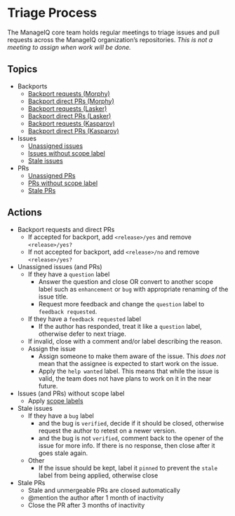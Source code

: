 # Triage Process

The ManageIQ core team holds regular meetings to triage issues and pull requests across the ManageIQ organization’s repositories. *This is not a meeting to assign when work will be done.*

## Topics

* Backports
  * [Backport requests (Morphy)][]
  * [Backport direct PRs (Morphy)][]
  * [Backport requests (Lasker)][]
  * [Backport direct PRs (Lasker)][]
  * [Backport requests (Kasparov)][]
  * [Backport direct PRs (Kasparov)][]
* Issues
  * [Unassigned issues][]
  * [Issues without scope label][]
  * [Stale issues][]
* PRs
  * [Unassigned PRs][]
  * [PRs without scope label][]
  * [Stale PRs][]

## Actions

* Backport requests and direct PRs
  * If accepted for backport, add `<release>/yes` and remove `<release>/yes?`
  * If not accepted for backport, add `<release>/no` and remove `<release>/yes?`
* Unassigned issues (and PRs)
  * If they have a `question` label
    * Answer the question and close OR convert to another scope label such as `enhancement` or `bug` with appropriate renaming of the issue title.
    * Request more feedback and change the `question` label to `feedback requested`.
  * If they have a `feedback requested` label
    * If the author has responded, treat it like a `question` label, otherwise defer to next triage.
  * If invalid, close with a comment and/or label describing the reason.
  * Assign the issue
    * Assign someone to make them aware of the issue.  This *does not* mean that the assignee is expected to start work on the issue.
    * Apply the `help wanted` label.  This means that while the issue is valid, the team does not have plans to work on it in the near future.
* Issues (and PRs) without scope label
  * Apply [scope labels][]
* Stale issues
  * If they have a `bug` label
    * and the bug is `verified`, decide if it should be closed, otherwise request the author to retest on a newer version.
    * and the bug is not `verified`, comment back to the opener of the issue for more info.  If there is no response, then close after it goes stale again.
  * Other
    * If the issue should be kept, label it `pinned` to prevent the `stale` label from being applied, otherwise close
* Stale PRs
  * Stale and unmergeable PRs are closed automatically
  * @mention the author after 1 month of inactivity
  * Close the PR after 3 months of inactivity

[scope labels]:                                             https://www.manageiq.org/docs/guides/labels
<!-- triage links generated after here -->
[Unassigned issues]:                                        https://github.com/issues?q=archived%3Afalse+sort%3Acreated-asc+is%3Aissue+is%3Aopen+no%3Aassignee+-label%3A%22help+wanted%22+org%3AManageIQ+-repo%3AManageIQ%2Fbugzilla_mirror+-repo%3AManageIQ%2Fmanageiq-consumption+-repo%3AManageIQ%2Fmanageiq-cross_repo-tests+-repo%3AManageIQ%2Fmanageiq-design+-repo%3AManageIQ%2Fmanageiq-performance+-repo%3AManageIQ%2Fmanageiq-release+-repo%3AManageIQ%2Fmanageiq-v2v+-repo%3AManageIQ%2Fmanageiq-v2v-conversion_host+-repo%3AManageIQ%2Fmanageiq-v2v-conversion_host-build+-repo%3AManageIQ%2Fmanageiq-vagrant-dev+-repo%3AManageIQ%2Fmiq_bot+-repo%3AManageIQ%2Fpolisher+-repo%3AManageIQ%2Fintegration_tests+-repo%3AManageIQ%2Fintegration_tests_playbooks+-repo%3AManageIQ%2Fmanageiq-lxca-docs+-repo%3AManageIQ%2Fmanageiq-nuage-docs+-repo%3AManageIQ%2Fmanageiq-redfish-docs+-repo%3AManageIQ%2Fmanageiq-vcloud-docs
[Issues without scope label]:                               https://github.com/issues?q=archived%3Afalse+sort%3Acreated-asc+is%3Aissue+is%3Aopen+-label%3Abug+-label%3A%22bug%2Fsporadic+test+failure%22+-label%3Acleanup+-label%3Adependencies+-label%3Adeveloper+-label%3Adocumentation+-label%3Aenhancement+-label%3Aperformance+-label%3Aredesign+-label%3Arefactoring+-label%3A%22technical+debt%22+-label%3Atest+org%3AManageIQ+-repo%3AManageIQ%2Fbugzilla_mirror+-repo%3AManageIQ%2Fmanageiq-consumption+-repo%3AManageIQ%2Fmanageiq-cross_repo-tests+-repo%3AManageIQ%2Fmanageiq-design+-repo%3AManageIQ%2Fmanageiq-performance+-repo%3AManageIQ%2Fmanageiq-release+-repo%3AManageIQ%2Fmanageiq-v2v+-repo%3AManageIQ%2Fmanageiq-v2v-conversion_host+-repo%3AManageIQ%2Fmanageiq-v2v-conversion_host-build+-repo%3AManageIQ%2Fmanageiq-vagrant-dev+-repo%3AManageIQ%2Fmiq_bot+-repo%3AManageIQ%2Fpolisher+-repo%3AManageIQ%2Fintegration_tests+-repo%3AManageIQ%2Fintegration_tests_playbooks+-repo%3AManageIQ%2Fmanageiq-lxca-docs+-repo%3AManageIQ%2Fmanageiq-nuage-docs+-repo%3AManageIQ%2Fmanageiq-redfish-docs+-repo%3AManageIQ%2Fmanageiq-vcloud-docs
[Stale issues]:                                             https://github.com/issues?q=archived%3Afalse+sort%3Acreated-asc+is%3Aissue+is%3Aopen+label%3Astale+org%3AManageIQ+-repo%3AManageIQ%2Fbugzilla_mirror+-repo%3AManageIQ%2Fmanageiq-consumption+-repo%3AManageIQ%2Fmanageiq-cross_repo-tests+-repo%3AManageIQ%2Fmanageiq-design+-repo%3AManageIQ%2Fmanageiq-performance+-repo%3AManageIQ%2Fmanageiq-release+-repo%3AManageIQ%2Fmanageiq-v2v+-repo%3AManageIQ%2Fmanageiq-v2v-conversion_host+-repo%3AManageIQ%2Fmanageiq-v2v-conversion_host-build+-repo%3AManageIQ%2Fmanageiq-vagrant-dev+-repo%3AManageIQ%2Fmiq_bot+-repo%3AManageIQ%2Fpolisher+-repo%3AManageIQ%2Fintegration_tests+-repo%3AManageIQ%2Fintegration_tests_playbooks+-repo%3AManageIQ%2Fmanageiq-lxca-docs+-repo%3AManageIQ%2Fmanageiq-nuage-docs+-repo%3AManageIQ%2Fmanageiq-redfish-docs+-repo%3AManageIQ%2Fmanageiq-vcloud-docs
[Unassigned PRs]:                                           https://github.com/issues?q=archived%3Afalse+sort%3Acreated-asc+is%3Apr+is%3Aopen+-label%3Awip+no%3Aassignee+-label%3A%22help+wanted%22+org%3AManageIQ+-repo%3AManageIQ%2Fbugzilla_mirror+-repo%3AManageIQ%2Fmanageiq-consumption+-repo%3AManageIQ%2Fmanageiq-cross_repo-tests+-repo%3AManageIQ%2Fmanageiq-design+-repo%3AManageIQ%2Fmanageiq-performance+-repo%3AManageIQ%2Fmanageiq-release+-repo%3AManageIQ%2Fmanageiq-v2v+-repo%3AManageIQ%2Fmanageiq-v2v-conversion_host+-repo%3AManageIQ%2Fmanageiq-v2v-conversion_host-build+-repo%3AManageIQ%2Fmanageiq-vagrant-dev+-repo%3AManageIQ%2Fmiq_bot+-repo%3AManageIQ%2Fpolisher+-repo%3AManageIQ%2Fintegration_tests+-repo%3AManageIQ%2Fintegration_tests_playbooks+-repo%3AManageIQ%2Fmanageiq-lxca-docs+-repo%3AManageIQ%2Fmanageiq-nuage-docs+-repo%3AManageIQ%2Fmanageiq-redfish-docs+-repo%3AManageIQ%2Fmanageiq-vcloud-docs
[PRs without scope label]:                                  https://github.com/issues?q=archived%3Afalse+sort%3Acreated-asc+is%3Apr+is%3Aopen+-label%3Awip+-label%3Abug+-label%3A%22bug%2Fsporadic+test+failure%22+-label%3Acleanup+-label%3Adependencies+-label%3Adeveloper+-label%3Adocumentation+-label%3Aenhancement+-label%3Aperformance+-label%3Aredesign+-label%3Arefactoring+-label%3A%22technical+debt%22+-label%3Atest+org%3AManageIQ+-repo%3AManageIQ%2Fbugzilla_mirror+-repo%3AManageIQ%2Fmanageiq-consumption+-repo%3AManageIQ%2Fmanageiq-cross_repo-tests+-repo%3AManageIQ%2Fmanageiq-design+-repo%3AManageIQ%2Fmanageiq-performance+-repo%3AManageIQ%2Fmanageiq-release+-repo%3AManageIQ%2Fmanageiq-v2v+-repo%3AManageIQ%2Fmanageiq-v2v-conversion_host+-repo%3AManageIQ%2Fmanageiq-v2v-conversion_host-build+-repo%3AManageIQ%2Fmanageiq-vagrant-dev+-repo%3AManageIQ%2Fmiq_bot+-repo%3AManageIQ%2Fpolisher+-repo%3AManageIQ%2Fintegration_tests+-repo%3AManageIQ%2Fintegration_tests_playbooks+-repo%3AManageIQ%2Fmanageiq-lxca-docs+-repo%3AManageIQ%2Fmanageiq-nuage-docs+-repo%3AManageIQ%2Fmanageiq-redfish-docs+-repo%3AManageIQ%2Fmanageiq-vcloud-docs
[Stale PRs]:                                                https://github.com/issues?q=archived%3Afalse+sort%3Acreated-asc+is%3Apr+is%3Aopen+label%3Astale+org%3AManageIQ+-repo%3AManageIQ%2Fbugzilla_mirror+-repo%3AManageIQ%2Fmanageiq-consumption+-repo%3AManageIQ%2Fmanageiq-cross_repo-tests+-repo%3AManageIQ%2Fmanageiq-design+-repo%3AManageIQ%2Fmanageiq-performance+-repo%3AManageIQ%2Fmanageiq-release+-repo%3AManageIQ%2Fmanageiq-v2v+-repo%3AManageIQ%2Fmanageiq-v2v-conversion_host+-repo%3AManageIQ%2Fmanageiq-v2v-conversion_host-build+-repo%3AManageIQ%2Fmanageiq-vagrant-dev+-repo%3AManageIQ%2Fmiq_bot+-repo%3AManageIQ%2Fpolisher+-repo%3AManageIQ%2Fintegration_tests+-repo%3AManageIQ%2Fintegration_tests_playbooks+-repo%3AManageIQ%2Fmanageiq-lxca-docs+-repo%3AManageIQ%2Fmanageiq-nuage-docs+-repo%3AManageIQ%2Fmanageiq-redfish-docs+-repo%3AManageIQ%2Fmanageiq-vcloud-docs
[Backport requests (Morphy)]:                               https://github.com/issues?q=archived%3Afalse+sort%3Acreated-asc+is%3Amerged+is%3Apr+label%3Amorphy%2Fyes%3F+org%3AManageIQ+-repo%3AManageIQ%2Fbugzilla_mirror+-repo%3AManageIQ%2Fmanageiq-consumption+-repo%3AManageIQ%2Fmanageiq-cross_repo-tests+-repo%3AManageIQ%2Fmanageiq-design+-repo%3AManageIQ%2Fmanageiq-performance+-repo%3AManageIQ%2Fmanageiq-release+-repo%3AManageIQ%2Fmanageiq-v2v+-repo%3AManageIQ%2Fmanageiq-v2v-conversion_host+-repo%3AManageIQ%2Fmanageiq-v2v-conversion_host-build+-repo%3AManageIQ%2Fmanageiq-vagrant-dev+-repo%3AManageIQ%2Fmiq_bot+-repo%3AManageIQ%2Fpolisher+-repo%3AManageIQ%2Fintegration_tests+-repo%3AManageIQ%2Fintegration_tests_playbooks+-repo%3AManageIQ%2Fmanageiq-lxca-docs+-repo%3AManageIQ%2Fmanageiq-nuage-docs+-repo%3AManageIQ%2Fmanageiq-redfish-docs+-repo%3AManageIQ%2Fmanageiq-vcloud-docs
[Backport direct PRs (Morphy)]:                             https://github.com/issues?q=archived%3Afalse+sort%3Acreated-asc+base%3Amorphy+is%3Aopen+is%3Apr+-label%3Amorphy%2Fno+-label%3Amorphy%2Fyes+org%3AManageIQ+-repo%3AManageIQ%2Fbugzilla_mirror+-repo%3AManageIQ%2Fmanageiq-consumption+-repo%3AManageIQ%2Fmanageiq-cross_repo-tests+-repo%3AManageIQ%2Fmanageiq-design+-repo%3AManageIQ%2Fmanageiq-performance+-repo%3AManageIQ%2Fmanageiq-release+-repo%3AManageIQ%2Fmanageiq-v2v+-repo%3AManageIQ%2Fmanageiq-v2v-conversion_host+-repo%3AManageIQ%2Fmanageiq-v2v-conversion_host-build+-repo%3AManageIQ%2Fmanageiq-vagrant-dev+-repo%3AManageIQ%2Fmiq_bot+-repo%3AManageIQ%2Fpolisher+-repo%3AManageIQ%2Fintegration_tests+-repo%3AManageIQ%2Fintegration_tests_playbooks+-repo%3AManageIQ%2Fmanageiq-lxca-docs+-repo%3AManageIQ%2Fmanageiq-nuage-docs+-repo%3AManageIQ%2Fmanageiq-redfish-docs+-repo%3AManageIQ%2Fmanageiq-vcloud-docs
[Backport requests (Lasker)]:                               https://github.com/issues?q=archived%3Afalse+sort%3Acreated-asc+is%3Amerged+is%3Apr+label%3Alasker%2Fyes%3F+org%3AManageIQ+-repo%3AManageIQ%2Fbugzilla_mirror+-repo%3AManageIQ%2Fmanageiq-consumption+-repo%3AManageIQ%2Fmanageiq-cross_repo-tests+-repo%3AManageIQ%2Fmanageiq-design+-repo%3AManageIQ%2Fmanageiq-performance+-repo%3AManageIQ%2Fmanageiq-release+-repo%3AManageIQ%2Fmanageiq-v2v+-repo%3AManageIQ%2Fmanageiq-v2v-conversion_host+-repo%3AManageIQ%2Fmanageiq-v2v-conversion_host-build+-repo%3AManageIQ%2Fmanageiq-vagrant-dev+-repo%3AManageIQ%2Fmiq_bot+-repo%3AManageIQ%2Fpolisher+-repo%3AManageIQ%2Fintegration_tests+-repo%3AManageIQ%2Fintegration_tests_playbooks+-repo%3AManageIQ%2Fmanageiq-lxca-docs+-repo%3AManageIQ%2Fmanageiq-nuage-docs+-repo%3AManageIQ%2Fmanageiq-redfish-docs+-repo%3AManageIQ%2Fmanageiq-vcloud-docs
[Backport direct PRs (Lasker)]:                             https://github.com/issues?q=archived%3Afalse+sort%3Acreated-asc+base%3Alasker+is%3Aopen+is%3Apr+-label%3Alasker%2Fno+-label%3Alasker%2Fyes+org%3AManageIQ+-repo%3AManageIQ%2Fbugzilla_mirror+-repo%3AManageIQ%2Fmanageiq-consumption+-repo%3AManageIQ%2Fmanageiq-cross_repo-tests+-repo%3AManageIQ%2Fmanageiq-design+-repo%3AManageIQ%2Fmanageiq-performance+-repo%3AManageIQ%2Fmanageiq-release+-repo%3AManageIQ%2Fmanageiq-v2v+-repo%3AManageIQ%2Fmanageiq-v2v-conversion_host+-repo%3AManageIQ%2Fmanageiq-v2v-conversion_host-build+-repo%3AManageIQ%2Fmanageiq-vagrant-dev+-repo%3AManageIQ%2Fmiq_bot+-repo%3AManageIQ%2Fpolisher+-repo%3AManageIQ%2Fintegration_tests+-repo%3AManageIQ%2Fintegration_tests_playbooks+-repo%3AManageIQ%2Fmanageiq-lxca-docs+-repo%3AManageIQ%2Fmanageiq-nuage-docs+-repo%3AManageIQ%2Fmanageiq-redfish-docs+-repo%3AManageIQ%2Fmanageiq-vcloud-docs
[Backport requests (Kasparov)]:                             https://github.com/issues?q=archived%3Afalse+sort%3Acreated-asc+is%3Amerged+is%3Apr+label%3Akasparov%2Fyes%3F+org%3AManageIQ+-repo%3AManageIQ%2Fbugzilla_mirror+-repo%3AManageIQ%2Fmanageiq-consumption+-repo%3AManageIQ%2Fmanageiq-cross_repo-tests+-repo%3AManageIQ%2Fmanageiq-design+-repo%3AManageIQ%2Fmanageiq-performance+-repo%3AManageIQ%2Fmanageiq-release+-repo%3AManageIQ%2Fmanageiq-v2v+-repo%3AManageIQ%2Fmanageiq-v2v-conversion_host+-repo%3AManageIQ%2Fmanageiq-v2v-conversion_host-build+-repo%3AManageIQ%2Fmanageiq-vagrant-dev+-repo%3AManageIQ%2Fmiq_bot+-repo%3AManageIQ%2Fpolisher+-repo%3AManageIQ%2Fintegration_tests+-repo%3AManageIQ%2Fintegration_tests_playbooks+-repo%3AManageIQ%2Fmanageiq-lxca-docs+-repo%3AManageIQ%2Fmanageiq-nuage-docs+-repo%3AManageIQ%2Fmanageiq-redfish-docs+-repo%3AManageIQ%2Fmanageiq-vcloud-docs
[Backport direct PRs (Kasparov)]:                           https://github.com/issues?q=archived%3Afalse+sort%3Acreated-asc+base%3Akasparov+is%3Aopen+is%3Apr+-label%3Akasparov%2Fno+-label%3Akasparov%2Fyes+org%3AManageIQ+-repo%3AManageIQ%2Fbugzilla_mirror+-repo%3AManageIQ%2Fmanageiq-consumption+-repo%3AManageIQ%2Fmanageiq-cross_repo-tests+-repo%3AManageIQ%2Fmanageiq-design+-repo%3AManageIQ%2Fmanageiq-performance+-repo%3AManageIQ%2Fmanageiq-release+-repo%3AManageIQ%2Fmanageiq-v2v+-repo%3AManageIQ%2Fmanageiq-v2v-conversion_host+-repo%3AManageIQ%2Fmanageiq-v2v-conversion_host-build+-repo%3AManageIQ%2Fmanageiq-vagrant-dev+-repo%3AManageIQ%2Fmiq_bot+-repo%3AManageIQ%2Fpolisher+-repo%3AManageIQ%2Fintegration_tests+-repo%3AManageIQ%2Fintegration_tests_playbooks+-repo%3AManageIQ%2Fmanageiq-lxca-docs+-repo%3AManageIQ%2Fmanageiq-nuage-docs+-repo%3AManageIQ%2Fmanageiq-redfish-docs+-repo%3AManageIQ%2Fmanageiq-vcloud-docs
